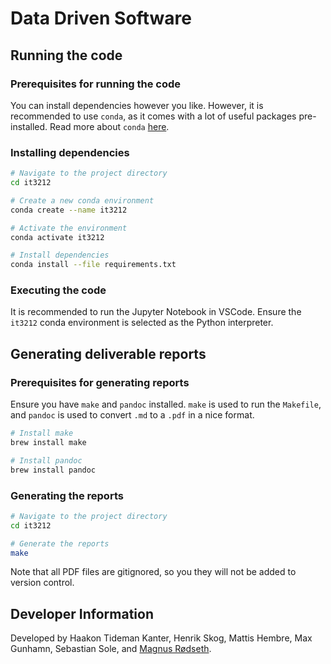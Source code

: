 # Data Driven Software

## Running the code

### Prerequisites for running the code

You can install dependencies however you like. However, it is recommended to use `conda`, as it comes with a lot of useful packages pre-installed. Read more about `conda` [here](https://docs.conda.io/en/latest/).

### Installing dependencies

```sh
# Navigate to the project directory
cd it3212

# Create a new conda environment
conda create --name it3212

# Activate the environment
conda activate it3212

# Install dependencies
conda install --file requirements.txt
```

### Executing the code

It is recommended to run the Jupyter Notebook in VSCode. Ensure the `it3212` conda environment is selected as the Python interpreter.

## Generating deliverable reports

### Prerequisites for generating reports

Ensure you have `make` and `pandoc` installed. `make` is used to run the `Makefile`, and `pandoc` is used to convert `.md` to a `.pdf` in a nice format.

```sh
# Install make
brew install make

# Install pandoc
brew install pandoc
```

### Generating the reports

```sh
# Navigate to the project directory
cd it3212

# Generate the reports
make
```

Note that all PDF files are gitignored, so you they will not be added to version control.

## Developer Information

Developed by Haakon Tideman Kanter, Henrik Skog, Mattis Hembre, Max Gunhamn, Sebastian Sole, and [Magnus Rødseth](https://github.com/magnusrodseth).
